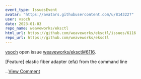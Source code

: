 ```yaml
---
event_type: IssuesEvent
avatar: "https://avatars.githubusercontent.com/u/814322?"
user: vsoch
date: 2023-01-03
repo_name: weaveworks/eksctl
html_url: https://github.com/weaveworks/eksctl/issues/6116
repo_url: https://github.com/weaveworks/eksctl
---
```


<a href='https://github.com/vsoch' target='_blank'>vsoch</a> open issue <a href='https://github.com/weaveworks/eksctl/issues/6116' target='_blank'>weaveworks/eksctl#6116</a>.

<p>[Feature] elastic fiber adapter (efa) from the command line</p><small>...</small><a href='https://github.com/weaveworks/eksctl/issues/6116' target='_blank'>View Comment</a>